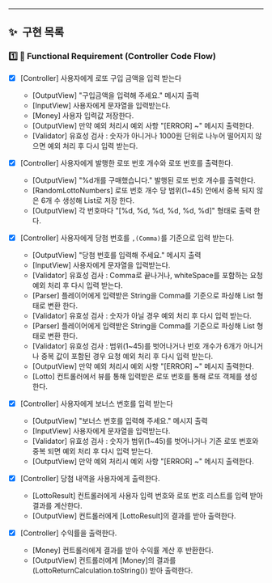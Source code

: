 
<br>

---

## ✨&nbsp;&nbsp;구현 목록

### 1️⃣ ⃣ Functional Requirement (Controller Code Flow)


+ [X] [Controller] 사용자에게 로또 구입 금액을 입력 받는다

  * [OutputView] "구입금액을 입력해 주세요." 메시지 출력
  * [InputView] 사용자에게 문자열을 입력받는다.
  * [Money] 사용자 입력값 저장한다.
  * [OutputView] 만약 예외 처리시 예외 사항 "[ERROR] ~" 메시지 출력한다.
  * [Validator] 유효성 검사 : 숫자가 아니거나 1000원 단위로 나누어 떨어지지 않으면 예외 처리 후 다시 입력 받는다.

+ [X] [Controller] 사용자에게 발행한 로또 번호 개수와 로또 번호를 출력한다.

  * [OutputView] "%d개를 구매했습니다." 발행된 로또 번호 개수를 출력한다.
  * [RandomLottoNumbers] 로또 번호 개수 당 범위(1~45) 안에서 중복 되지 않은 6개 수 생성해 List<Lotto>로 저장 한다.
  * [OutputView] 각 번호마다 "[%d, %d, %d, %d, %d, %d]" 형태로 출력 한다.

+ [X] [Controller] 사용자에게 당첨 번호를 `,(Comma)`를 기준으로 입력 받는다.

  * [OutputView] "당첨 번호를 입력해 주세요." 메시지 출력
  * [InputView] 사용자에게 문자열을 입력받는다.
  * [Validator] 유효성 검사 : Comma로 끝나거나, whiteSpace를 포함하는 요청 예외 처리 후 다시 입력 받는다.
  * [Parser] 플레이어에게 입력받은 String을 Comma를 기준으로 파싱해 List<String> 형태로 변환 한다.
  * [Validator] 유효성 검사 : 숫자가 아닐 경우 예외 처리 후 다시 입력 받는다.
  * [Parser] 플레이어에게 입력받은 String을 Comma를 기준으로 파싱해 List<Integer> 형태로 변환 한다.
  * [Validator] 유효성 검사 : 범위(1~45)를 벗어나거나 번호 개수가 6개가 아니거나 중복 값이 포함된 경우 요청 예외 처리 후 다시 입력 받는다.
  * [OutputView] 만약 예외 처리시 예외 사항 "[ERROR] ~" 메시지 출력한다.
  * [Lotto] 컨트롤러에서 뷰를 통해 입력받은 로또 번호를 통해 로또 객체를 생성한다.

+ [X] [Controller] 사용자에게 보너스 번호를 입력 받는다

  * [OutputView] "보너스 번호를 입력해 주세요." 메시지 출력
  * [InputView] 사용자에게 문자열을 입력받는다.
  * [Validator] 유효성 검사 : 숫자가 범위(1~45)를 벗어나거나 기존 로또 번호와 중복 되면 예외 처리 후 다시 입력 받는다.
  * [OutputView] 만약 예외 처리시 예외 사항 "[ERROR] ~" 메시지 출력한다.

+ [X] [Controller] 당첨 내역을 사용자에게 출력한다.

    * [LottoResult] 컨트롤러에게 사용자 입력 번호와 로또 번호 리스트를 입력 받아 결과를 계산한다. 
    * [OutputView] 컨트롤러에게 [LottoResult]의 결과를 받아 출력한다.

+ [X] [Controller] 수익률을 출력한다.

    * [Money] 컨트롤러에게 결과를 받아 수익률 계산 후 반환한다.
    * [OutputView] 컨트롤러에게 [Money]의 결과를(LottoReturnCalculation.toString()) 받아 출력한다.

<br>